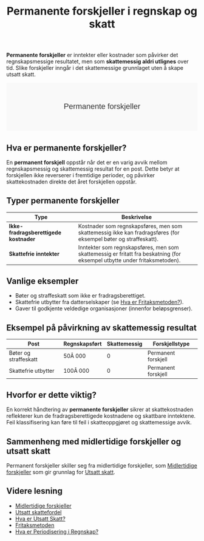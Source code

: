 ﻿---
title: "Permanente forskjeller i regnskap og skatt"
seoTitle: "Permanente forskjeller i regnskap og skatt"
meta_description: '**Permanente forskjeller** er inntekter eller kostnader som påvirker det regnskapsmessige resultatet, men som **skattemessig aldri utlignes** over tid. Slike f...'
slug: permanente-forskjeller
type: blog
layout: pages/single
---

**Permanente forskjeller** er inntekter eller kostnader som påvirker det regnskapsmessige resultatet, men som **skattemessig aldri utlignes** over tid. Slike forskjeller inngår i det skattemessige grunnlaget uten å skape utsatt skatt.

![Permanente forskjeller](permanente-forskjeller-image.svg)

## Hva er permanente forskjeller?

En **permanent forskjell** oppstår når det er en varig avvik mellom regnskapsmessig og skattemessig resultat for en post. Dette betyr at forskjellen ikke reverserer i fremtidige perioder, og påvirker skattekostnaden direkte det året forskjellen oppstår.

## Typer permanente forskjeller

| **Type**                                | **Beskrivelse**                                                                                                    |
|-----------------------------------------|--------------------------------------------------------------------------------------------------------------------|
| **Ikke-fradragsberettigede kostnader**  | Kostnader som regnskapsføres, men som skattemessig ikke kan fradragsføres (for eksempel bøter og straffeskatt).    |
| **Skattefrie inntekter**                | Inntekter som regnskapsføres, men som skattemessig er fritatt fra beskatning (for eksempel utbytte under fritaksmetoden). |

## Vanlige eksempler

* Bøter og straffeskatt som ikke er fradragsberettiget.
* Skattefrie utbytter fra datterselskaper (se [Hva er Fritaksmetoden?](/blogs/regnskap/fritaksmetoden "Fritaksmetoden “ Skattefri inntekt i selskapsbeskatning")).
* Gaver til godkjente veldedige organisasjoner (innenfor beløpsgrenser).

## Eksempel på påvirkning av skattemessig resultat

| **Post**                        | **Regnskapsført** | **Skattemessig** | **Forskjellstype**      |
|---------------------------------|-------------------|------------------|-------------------------|
| Bøter og straffeskatt           | 50Â 000            | 0                | Permanent forskjell     |
| Skattefrie utbytter             | 100Â 000           | 0                | Permanent forskjell     |

## Hvorfor er dette viktig?

En korrekt håndtering av **permanente forskjeller** sikrer at skattekostnaden reflekterer kun de fradragsberettigede kostnadene og skattbare inntektene. Feil klassifisering kan føre til feil i skatteoppgjøret og skattemessige avvik.

## Sammenheng med midlertidige forskjeller og utsatt skatt

Permanent forskjeller skiller seg fra midlertidige forskjeller, som [Midlertidige forskjeller](/blogs/regnskap/midlertidige-forskjeller "Midlertidige forskjeller i regnskap og skatt") som gir grunnlag for [Utsatt skatt](/blogs/regnskap/hva-er-utsatt-skatt "Hva er Utsatt Skatt? Beregning og Regnskapsføring").

## Videre lesning

* [Midlertidige forskjeller](/blogs/regnskap/midlertidige-forskjeller "Midlertidige forskjeller i regnskap og skatt")
* [Utsatt skattefordel](/blogs/regnskap/utsatt-skattefordel "Utsatt skattefordel “ Guide til beregning og bokføring")
* [Hva er Utsatt Skatt?](/blogs/regnskap/hva-er-utsatt-skatt "Hva er Utsatt Skatt? Beregning og Regnskapsføring")
* [Fritaksmetoden](/blogs/regnskap/fritaksmetoden "Fritaksmetoden “ Skattefri inntekt i selskapsbeskatning")
* [Hva er Periodisering i Regnskap?](/blogs/regnskap/hva-er-periodisering "Periodisering i Regnskap - Komplett Guide til Periodiseringsprinsippet")










